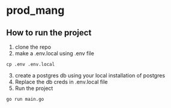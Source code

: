 # prod_mang

## How to run the project

1. clone the repo
2. make a .env.local using .env file
```
cp .env .env.local
```
3. create a postgres db using your local installation of postgres
4. Replace the db creds in .env.local file
5. Run the project
```
go run main.go
```